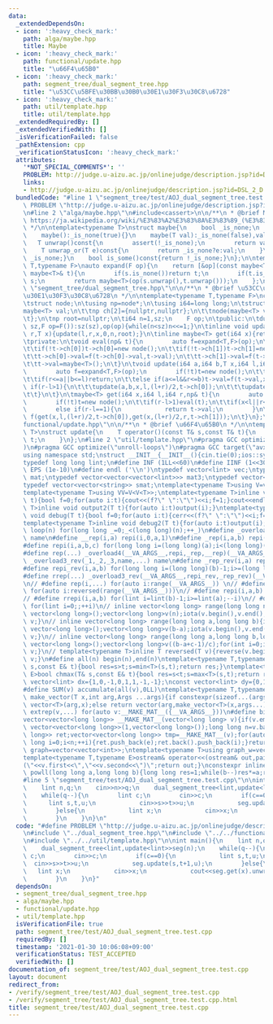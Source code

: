 ```yaml
---
data:
  _extendedDependsOn:
  - icon: ':heavy_check_mark:'
    path: alga/maybe.hpp
    title: Maybe
  - icon: ':heavy_check_mark:'
    path: functional/update.hpp
    title: "\u66F4\u65B0"
  - icon: ':heavy_check_mark:'
    path: segment_tree/dual_segment_tree.hpp
    title: "\u53CC\u5BFE\u30BB\u30B0\u30E1\u30F3\u30C8\u6728"
  - icon: ':heavy_check_mark:'
    path: util/template.hpp
    title: util/template.hpp
  _extendedRequiredBy: []
  _extendedVerifiedWith: []
  _isVerificationFailed: false
  _pathExtension: cpp
  _verificationStatusIcon: ':heavy_check_mark:'
  attributes:
    '*NOT_SPECIAL_COMMENTS*': ''
    PROBLEM: http://judge.u-aizu.ac.jp/onlinejudge/description.jsp?id=DSL_2_D
    links:
    - http://judge.u-aizu.ac.jp/onlinejudge/description.jsp?id=DSL_2_D
  bundledCode: "#line 1 \"segment_tree/test/AOJ_dual_segment_tree.test.cpp\"\n#define\
    \ PROBLEM \"http://judge.u-aizu.ac.jp/onlinejudge/description.jsp?id=DSL_2_D\"\
    \n#line 2 \"alga/maybe.hpp\"\n#include<cassert>\n\n/**\n * @brief Maybe\n * @see\
    \ https://ja.wikipedia.org/wiki/%E3%83%A2%E3%83%8A%E3%83%89_(%E3%83%97%E3%83%AD%E3%82%B0%E3%83%A9%E3%83%9F%E3%83%B3%E3%82%B0)#Maybe%E3%83%A2%E3%83%8A%E3%83%89\n\
    \ */\n\ntemplate<typename T>\nstruct maybe{\n    bool _is_none;\n    T val;\n\
    \    maybe():_is_none(true){}\n    maybe(T val):_is_none(false),val(val){}\n \
    \   T unwrap()const{\n        assert(!_is_none);\n        return val;\n    }\n\
    \    T unwrap_or(T e)const{\n        return _is_none?e:val;\n    }\n    bool is_none()const{return\
    \ _is_none;}\n    bool is_some()const{return !_is_none;}\n};\n\ntemplate<typename\
    \ T,typename F>\nauto expand(F op){\n    return [&op](const maybe<T>& s,const\
    \ maybe<T>& t){\n        if(s.is_none())return t;\n        if(t.is_none())return\
    \ s;\n        return maybe<T>(op(s.unwrap(),t.unwrap()));\n    };\n}\n#line 3\
    \ \"segment_tree/dual_segment_tree.hpp\"\n\n/**\n * @brief \u53CC\u5BFE\u30BB\u30B0\
    \u30E1\u30F3\u30C8\u6728\n */\n\ntemplate<typename T,typename F>\nclass dual_segment_tree{\n\
    \tstruct node;\n\tusing np=node*;\n\tusing i64=long long;\n\tstruct node{\n\t\t\
    maybe<T> val;\n\t\tnp ch[2]={nullptr,nullptr};\n\t\tnode(maybe<T> val=maybe<T>()):val(val){}\n\
    \t};\n\tnp root=nullptr;\n\ti64 n=1,sz;\n    F op;\n\tpublic:\n\tdual_segment_tree(i64\
    \ sz,F op=F()):sz(sz),op(op){while(n<sz)n<<=1;}\n\tinline void update(i64 l,i64\
    \ r,T x){update(l,r,x,0,n,root);}\n\tinline maybe<T> get(i64 x){return get(x,0,n,root);}\n\
    \tprivate:\n\tvoid eval(np& t){\n        auto f=expand<T,F>(op);\n\t\tif(t->val.is_none())return;\n\
    \t\tif(!t->ch[0])t->ch[0]=new node();\n\t\tif(!t->ch[1])t->ch[1]=new node();\n\
    \t\tt->ch[0]->val=f(t->ch[0]->val,t->val);\n\t\tt->ch[1]->val=f(t->ch[1]->val,t->val);\n\
    \t\tt->val=maybe<T>();\n\t}\n\tvoid update(i64 a,i64 b,T x,i64 l,i64 r,np& t){\n\
    \        auto f=expand<T,F>(op);\n        if(!t)t=new node();\n\t\tif(r-l>1)eval(t);\n\
    \t\tif(r<=a||b<=l)return;\n\t\telse if(a<=l&&r<=b)t->val=f(t->val,x);\n\t    else\
    \ if(r-l>1){\n\t\t\tupdate(a,b,x,l,(l+r)/2,t->ch[0]);\n\t\t\tupdate(a,b,x,(l+r)/2,r,t->ch[1]);\n\
    \t\t}\n\t}\n\tmaybe<T> get(i64 x,i64 l,i64 r,np& t){\n        auto f=expand<T,F>(op);\n\
    \        if(!t)t=new node();\n\t\tif(r-l>1)eval(t);\n\t\tif(x<l||r<=x)return maybe<T>();\n\
    \        else if(r-l==1){\n            return t->val;\n        }\n\t\telse return\
    \ f(get(x,l,(l+r)/2,t->ch[0]),get(x,(l+r)/2,r,t->ch[1]));\n\t}\n};\n#line 2 \"\
    functional/update.hpp\"\n\n/**\n * @brief \u66F4\u65B0\n */\n\ntemplate<typename\
    \ T>\nstruct update{\n    T operator()(const T& s,const T& t){\n        return\
    \ t;\n    }\n};\n#line 2 \"util/template.hpp\"\n#pragma GCC optimize(\"Ofast\"\
    )\n#pragma GCC optimize(\"unroll-loops\")\n#pragma GCC target(\"avx2\")\n#include<bits/stdc++.h>\n\
    using namespace std;\nstruct __INIT__{__INIT__(){cin.tie(0);ios::sync_with_stdio(false);cout<<fixed<<setprecision(15);}}__INIT__;\n\
    typedef long long lint;\n#define INF (1LL<<60)\n#define IINF (1<<30)\n#define\
    \ EPS (1e-10)\n#define endl ('\\n')\ntypedef vector<lint> vec;\ntypedef vector<vector<lint>>\
    \ mat;\ntypedef vector<vector<vector<lint>>> mat3;\ntypedef vector<string> svec;\n\
    typedef vector<vector<string>> smat;\ntemplate<typename T>using V=vector<T>;\n\
    template<typename T>using VV=V<V<T>>;\ntemplate<typename T>inline void output(T\
    \ t){bool f=0;for(auto i:t){cout<<(f?\" \":\"\")<<i;f=1;}cout<<endl;}\ntemplate<typename\
    \ T>inline void output2(T t){for(auto i:t)output(i);}\ntemplate<typename T>inline\
    \ void debug(T t){bool f=0;for(auto i:t){cerr<<(f?\" \":\"\")<<i;f=1;}cerr<<endl;}\n\
    template<typename T>inline void debug2(T t){for(auto i:t)output(i);}\n#define\
    \ loop(n) for(long long _=0;_<(long long)(n);++_)\n#define _overload4(_1,_2,_3,_4,name,...)\
    \ name\n#define __rep(i,a) repi(i,0,a,1)\n#define _rep(i,a,b) repi(i,a,b,1)\n\
    #define repi(i,a,b,c) for(long long i=(long long)(a);i<(long long)(b);i+=c)\n\
    #define rep(...) _overload4(__VA_ARGS__,repi,_rep,__rep)(__VA_ARGS__)\n#define\
    \ _overload3_rev(_1,_2,_3,name,...) name\n#define _rep_rev(i,a) repi_rev(i,0,a)\n\
    #define repi_rev(i,a,b) for(long long i=(long long)(b)-1;i>=(long long)(a);--i)\n\
    #define rrep(...) _overload3_rev(__VA_ARGS__,repi_rev,_rep_rev)(__VA_ARGS__)\n\
    \n// #define rep(i,...) for(auto i:range(__VA_ARGS__)) \n// #define rrep(i,...)\
    \ for(auto i:reversed(range(__VA_ARGS__)))\n// #define repi(i,a,b) for(lint i=lint(a);i<(lint)(b);++i)\n\
    // #define rrepi(i,a,b) for(lint i=lint(b)-1;i>=lint(a);--i)\n// #define irep(i)\
    \ for(lint i=0;;++i)\n// inline vector<long long> range(long long n){if(n<=0)return\
    \ vector<long long>();vector<long long>v(n);iota(v.begin(),v.end(),0LL);return\
    \ v;}\n// inline vector<long long> range(long long a,long long b){if(b<=a)return\
    \ vector<long long>();vector<long long>v(b-a);iota(v.begin(),v.end(),a);return\
    \ v;}\n// inline vector<long long> range(long long a,long long b,long long c){if((b-a+c-1)/c<=0)return\
    \ vector<long long>();vector<long long>v((b-a+c-1)/c);for(int i=0;i<(int)v.size();++i)v[i]=i?v[i-1]+c:a;return\
    \ v;}\n// template<typename T>inline T reversed(T v){reverse(v.begin(),v.end());return\
    \ v;}\n#define all(n) begin(n),end(n)\ntemplate<typename T,typename E>bool chmin(T&\
    \ s,const E& t){bool res=s>t;s=min<T>(s,t);return res;}\ntemplate<typename T,typename\
    \ E>bool chmax(T& s,const E& t){bool res=s<t;s=max<T>(s,t);return res;}\nconst\
    \ vector<lint> dx={1,0,-1,0,1,1,-1,-1};\nconst vector<lint> dy={0,1,0,-1,1,-1,1,-1};\n\
    #define SUM(v) accumulate(all(v),0LL)\ntemplate<typename T,typename ...Args>auto\
    \ make_vector(T x,int arg,Args ...args){if constexpr(sizeof...(args)==0)return\
    \ vector<T>(arg,x);else return vector(arg,make_vector<T>(x,args...));}\n#define\
    \ extrep(v,...) for(auto v:__MAKE_MAT__({__VA_ARGS__}))\n#define bit(n,a) ((n>>a)&1)\n\
    vector<vector<long long>> __MAKE_MAT__(vector<long long> v){if(v.empty())return\
    \ vector<vector<long long>>(1,vector<long long>());long long n=v.back();v.pop_back();vector<vector<long\
    \ long>> ret;vector<vector<long long>> tmp=__MAKE_MAT__(v);for(auto e:tmp)for(long\
    \ long i=0;i<n;++i){ret.push_back(e);ret.back().push_back(i);}return ret;}\nusing\
    \ graph=vector<vector<int>>;\ntemplate<typename T>using graph_w=vector<vector<pair<int,T>>>;\n\
    template<typename T,typename E>ostream& operator<<(ostream& out,pair<T,E>v){out<<\"\
    (\"<<v.first<<\",\"<<v.second<<\")\";return out;}\nconstexpr inline long long\
    \ powll(long long a,long long b){long long res=1;while(b--)res*=a;return res;}\n\
    #line 5 \"segment_tree/test/AOJ_dual_segment_tree.test.cpp\"\n\nint main(){\n\
    \    lint n,q;\n    cin>>n>>q;\n    dual_segment_tree<lint,update<lint>>seg(n);\n\
    \    while(q--){\n        lint c;\n        cin>>c;\n        if(c==0){\n      \
    \      lint s,t,u;\n            cin>>s>>t>>u;\n            seg.update(s,t+1,u);\n\
    \        }else{\n            lint x;\n            cin>>x;\n            cout<<seg.get(x).unwrap_or((1LL<<31)-1)<<endl;\n\
    \        }\n    }\n}\n"
  code: "#define PROBLEM \"http://judge.u-aizu.ac.jp/onlinejudge/description.jsp?id=DSL_2_D\"\
    \n#include \"../dual_segment_tree.hpp\"\n#include \"../../functional/update.hpp\"\
    \n#include \"../../util/template.hpp\"\n\nint main(){\n    lint n,q;\n    cin>>n>>q;\n\
    \    dual_segment_tree<lint,update<lint>>seg(n);\n    while(q--){\n        lint\
    \ c;\n        cin>>c;\n        if(c==0){\n            lint s,t,u;\n          \
    \  cin>>s>>t>>u;\n            seg.update(s,t+1,u);\n        }else{\n         \
    \   lint x;\n            cin>>x;\n            cout<<seg.get(x).unwrap_or((1LL<<31)-1)<<endl;\n\
    \        }\n    }\n}"
  dependsOn:
  - segment_tree/dual_segment_tree.hpp
  - alga/maybe.hpp
  - functional/update.hpp
  - util/template.hpp
  isVerificationFile: true
  path: segment_tree/test/AOJ_dual_segment_tree.test.cpp
  requiredBy: []
  timestamp: '2021-01-30 10:06:08+09:00'
  verificationStatus: TEST_ACCEPTED
  verifiedWith: []
documentation_of: segment_tree/test/AOJ_dual_segment_tree.test.cpp
layout: document
redirect_from:
- /verify/segment_tree/test/AOJ_dual_segment_tree.test.cpp
- /verify/segment_tree/test/AOJ_dual_segment_tree.test.cpp.html
title: segment_tree/test/AOJ_dual_segment_tree.test.cpp
---
```

